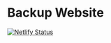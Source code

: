 # Backup Website

[![Netlify Status](https://api.netlify.com/api/v1/badges/5846e287-c6dd-481c-bd8a-cd48c793f320/deploy-status)](https://app.netlify.com/sites/loving-wiles-aec8eb/deploys)
